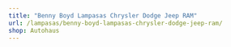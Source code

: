 ```yaml
---
title: "Benny Boyd Lampasas Chrysler Dodge Jeep RAM"
url: /lampasas/benny-boyd-lampasas-chrysler-dodge-jeep-ram/
shop: Autohaus
---
```

